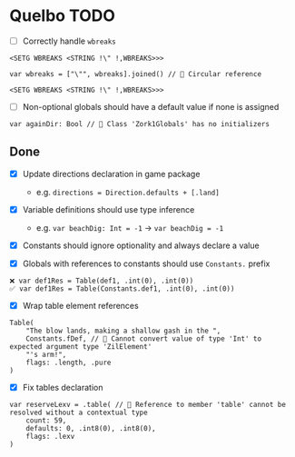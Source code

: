 # Quelbo TODO

- [ ] Correctly handle `wbreaks`
```
<SETG WBREAKS <STRING !\" !,WBREAKS>>>

var wbreaks = ["\"", wbreaks].joined() // 🛑 Circular reference
```

`<SETG WBREAKS <STRING !\" !,WBREAKS>>>`

- [ ] Non-optional globals should have a default value if none is assigned
```
var againDir: Bool // 🛑 Class 'Zork1Globals' has no initializers
```

## Done

- [x] Update directions declaration in game package
  - e.g. `directions = Direction.defaults + [.land]`

- [x] Variable definitions should use type inference
  - e.g. `var beachDig: Int = -1` -> `var beachDig = -1`

- [x] Constants should ignore optionality and always declare a value

- [x] Globals with references to constants should use `Constants.` prefix
```
❌ var def1Res = Table(def1, .int(0), .int(0))
✅ var def1Res = Table(Constants.def1, .int(0), .int(0))
```

- [x] Wrap table element references
```
Table(
    "The blow lands, making a shallow gash in the ",
    Constants.fDef, // 🛑 Cannot convert value of type 'Int' to expected argument type 'ZilElement'
    "'s arm!",
    flags: .length, .pure
)
```

- [x] Fix tables declaration
```  
var reserveLexv = .table( // 🛑 Reference to member 'table' cannot be resolved without a contextual type
    count: 59,
    defaults: 0, .int8(0), .int8(0),
    flags: .lexv
)
```
